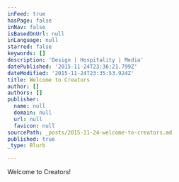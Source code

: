 ```yaml
---
inFeed: true
hasPage: false
inNav: false
isBasedOnUrl: null
inLanguage: null
starred: false
keywords: []
description: 'Design | Hospitality | Media'
datePublished: '2015-11-24T23:36:21.799Z'
dateModified: '2015-11-24T23:35:53.924Z'
title: Welcome to Creators
author: []
authors: []
publisher:
  name: null
  domain: null
  url: null
  favicon: null
sourcePath: _posts/2015-11-24-welcome-to-creators.md
published: true
_type: Blurb

---
```

Welcome to Creators!